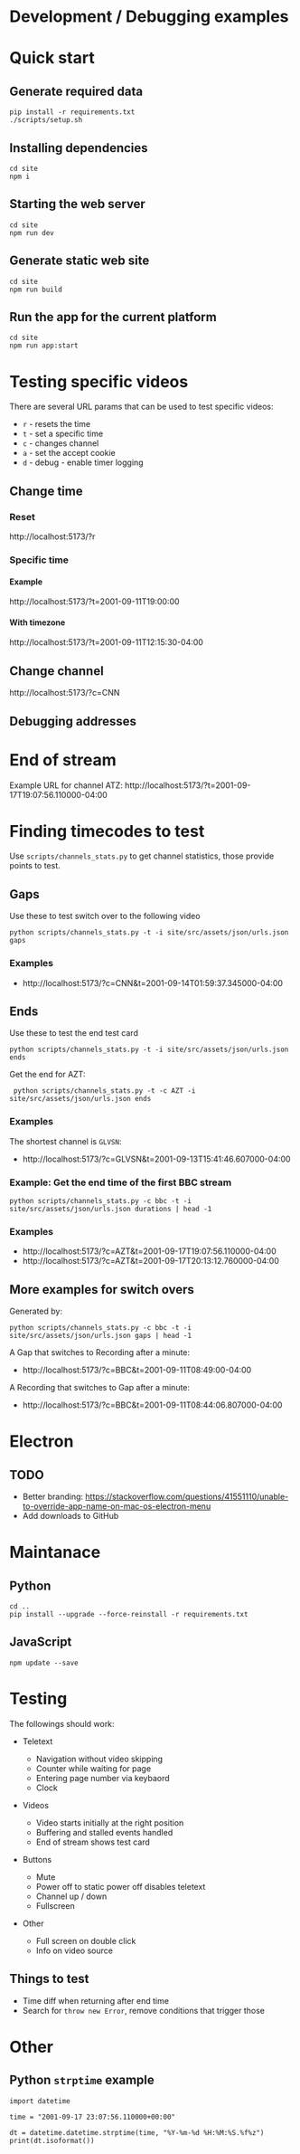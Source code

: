 Development / Debugging examples
================================

# Quick start
## Generate required data

```
pip install -r requirements.txt
./scripts/setup.sh
```

## Installing dependencies

```
cd site
npm i
```

## Starting the web server

```
cd site
npm run dev
```

## Generate static web site

```
cd site
npm run build
```

## Run the app for the current platform

```
cd site
npm run app:start
```

# Testing specific videos

There are several URL params that can be used to test specific videos:
* `r` - resets the time
* `t` - set a specific time
* `c` - changes channel
* `a` - set the accept cookie
* `d` - debug - enable timer logging

## Change time

### Reset

http://localhost:5173/?r

### Specific time

#### Example

http://localhost:5173/?t=2001-09-11T19:00:00

#### With timezone

http://localhost:5173/?t=2001-09-11T12:15:30-04:00

## Change channel

http://localhost:5173/?c=CNN

## Debugging addresses


# End of stream

Example URL for channel ATZ:
http://localhost:5173/?t=2001-09-17T19:07:56.110000-04:00

# Finding timecodes to test

Use `scripts/channels_stats.py` to get channel statistics, those provide points to test.

## Gaps

Use these to test switch over to the following video

```
python scripts/channels_stats.py -t -i site/src/assets/json/urls.json gaps
```

### Examples

* http://localhost:5173/?c=CNN&t=2001-09-14T01:59:37.345000-04:00

## Ends

Use these to test the end test card

```
python scripts/channels_stats.py -t -i site/src/assets/json/urls.json ends
```

Get the end for AZT:

```
 python scripts/channels_stats.py -t -c AZT -i site/src/assets/json/urls.json ends
```

### Examples
The shortest channel is `GLVSN`:

* http://localhost:5173/?c=GLVSN&t=2001-09-13T15:41:46.607000-04:00

### Example: Get the end time of the first BBC stream

```
python scripts/channels_stats.py -c bbc -t -i site/src/assets/json/urls.json durations | head -1
```

### Examples

* http://localhost:5173/?c=AZT&t=2001-09-17T19:07:56.110000-04:00
* http://localhost:5173/?c=AZT&t=2001-09-17T20:13:12.760000-04:00


## More examples for switch overs

Generated by:
```
python scripts/channels_stats.py -c bbc -t -i site/src/assets/json/urls.json gaps | head -1
```

A Gap that switches to Recording after a minute:

* http://localhost:5173/?c=BBC&t=2001-09-11T08:49:00-04:00

A Recording that switches to Gap after a minute:

* http://localhost:5173/?c=BBC&t=2001-09-11T08:44:06.807000-04:00

# Electron

## TODO

* Better branding: https://stackoverflow.com/questions/41551110/unable-to-override-app-name-on-mac-os-electron-menu
* Add downloads to GitHub

# Maintanace

## Python

```
cd ..
pip install --upgrade --force-reinstall -r requirements.txt
```

## JavaScript

```
npm update --save
```

# Testing

The followings should work:

* Teletext
  * Navigation without video skipping
  * Counter while waiting for page
  * Entering page number via keybaord
  * Clock

* Videos
  * Video starts initially at the right position
  * Buffering and stalled events handled
  * End of stream shows test card

* Buttons
  * Mute
  * Power off to static
    power off disables teletext
  * Channel up / down
  * Fullscreen

* Other
  * Full screen on double click
  * Info on video source

## Things to test

* Time diff when returning after end time
* Search for `throw new Error`, remove conditions that trigger those

# Other

## Python `strptime` example

```
import datetime

time = "2001-09-17 23:07:56.110000+00:00"

dt = datetime.datetime.strptime(time, "%Y-%m-%d %H:%M:%S.%f%z")
print(dt.isoformat())
```
